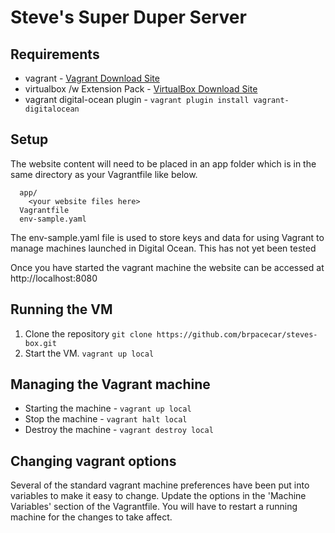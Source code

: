 # Steve's Super Duper Server

## Requirements
* vagrant - [Vagrant Download Site](https://www.vagrantup.com/downloads.html)
* virtualbox /w Extension Pack - [VirtualBox Download Site](https://www.virtualbox.org/wiki/Downloads)
* vagrant digital-ocean plugin - `vagrant plugin install vagrant-digitalocean`

## Setup
The website content will need to be placed in an app folder which is in the same directory as your Vagrantfile like below.

```./
  app/
    <your website files here>
  Vagrantfile
  env-sample.yaml
```
The env-sample.yaml file is used to store keys and data for using Vagrant to manage machines launched in Digital Ocean. This has not yet been tested

Once you have started the vagrant machine the website can be accessed at http://localhost:8080

## Running the VM
1. Clone the repository `git clone https://github.com/brpacecar/steves-box.git`
2. Start the VM. `vagrant up local`

## Managing the Vagrant machine
* Starting the machine - `vagrant up local`
* Stop the machine - `vagrant halt local`
* Destroy the machine - `vagrant destroy local`

## Changing vagrant options
Several of the standard vagrant machine preferences have been put into variables to make it easy to change. Update the options in the 'Machine Variables' section of the Vagrantfile. You will have to restart a running machine for the changes to take affect.
